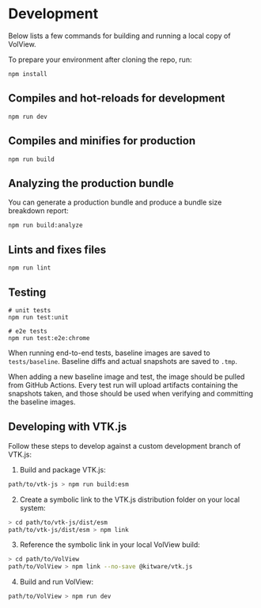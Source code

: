 # Development

Below lists a few commands for building and running a local copy of VolView.

To prepare your environment after cloning the repo, run:

```
npm install
```

## Compiles and hot-reloads for development
```
npm run dev
```

## Compiles and minifies for production
```
npm run build
```

## Analyzing the production bundle

You can generate a production bundle and produce a bundle size breakdown report:

```
npm run build:analyze
```

## Lints and fixes files
```
npm run lint
```

## Testing

```
# unit tests
npm run test:unit

# e2e tests
npm run test:e2e:chrome
```

When running end-to-end tests, baseline images are saved to `tests/baseline`. Baseline diffs and actual snapshots are saved to `.tmp`.

When adding a new baseline image and test, the image should be pulled from GitHub Actions. Every test run will upload artifacts containing the snapshots taken, and those should be used when verifying and committing the baseline images.

## Developing with VTK.js

Follow these steps to develop against a custom development branch of VTK.js:

1. Build and package VTK.js:
```sh
path/to/vtk-js > npm run build:esm
```

2. Create a symbolic link to the VTK.js distribution folder on your local system:
```sh
> cd path/to/vtk-js/dist/esm
path/to/vtk-js/dist/esm > npm link
```

3. Reference the symbolic link in your local VolView build:
```sh
> cd path/to/VolView
path/to/VolView > npm link --no-save @kitware/vtk.js
```

4. Build and run VolView:
```sh
path/to/VolView > npm run dev
```
